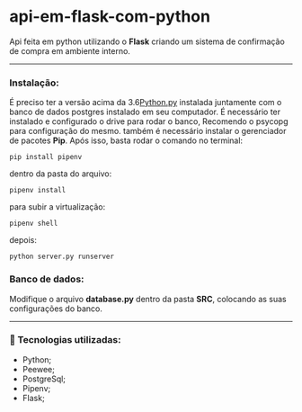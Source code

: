 # api-em-flask-com-python

Api feita em python utilizando o **Flask** criando um sistema de confirmação de compra em ambiente interno.
<hr>

### Instalação:
É preciso ter a versão acima da 3.6<a href='https://www.python.org/'>Python.py</a> instalada juntamente com o banco de dados postgres instalado em seu computador. É necessário ter instalado e configurado o drive para rodar o banco, Recomendo o psycopg para configuração do mesmo.
também é necessário instalar o gerenciador de pacotes **Pip**. 
Após isso, basta rodar o comando no terminal:

```
pip install pipenv
```
dentro da pasta do arquivo: 
```
pipenv install
```
para subir a virtualização:
```
pipenv shell
```
depois: 
```
python server.py runserver
```
### Banco de dados:
Modifique o arquivo **database.py** dentro da pasta **SRC**, colocando as suas configurações do banco.
<hr> 

### 🚀 Tecnologias utilizadas:
  - Python;
  - Peewee;
  - PostgreSql;
  - Pipenv;
  - Flask;
  